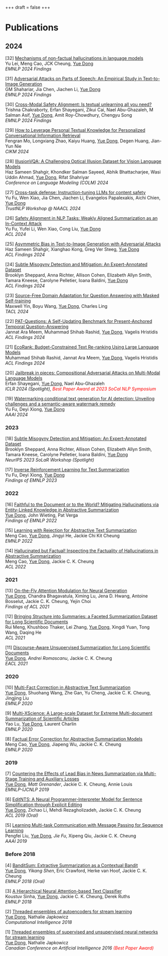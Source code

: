 +++
draft = false
+++

# Publications

## 2024

[32] [Mechanisms of non-factual hallucinations in language models](https://arxiv.org/abs/2403.18167)  
Yu Lei, Meng Cao, JCK Cheung, <u>Yue Dong</u>  
*EMNLP 2024 Findings*

[31] [Adversarial Attacks on Parts of Speech: An Empirical Study in Text-to-Image Generation](https://arxiv.org/abs/2409.15381)  
GM Shahariar, Jia Chen, Jiachen Li, <u>Yue Dong</u>  
*EMNLP 2024 Findings*

[30] [Cross-Modal Safety Alignment: Is textual unlearning all you need?](https://arxiv.org/abs/2406.02575)  
Trishna Chakraborty, Erfan Shayegani, Zikui Cai, Nael Abu-Ghazaleh, M Salman Asif, <u>Yue Dong</u>, Amit Roy-Chowdhury, Chengyu Song  
*EMNLP 2024 Findings*

[29] [How to Leverage Personal Textual Knowledge for Personalized Conversational Information Retrieval](https://dl.acm.org/doi/abs/10.1145/3627673.3679939)  
Fengran Mo, Longxiang Zhao, Kaiyu Huang, <u>Yue Dong</u>, Degen Huang, Jian-Yun Nie  
*CIKM 2024*

[28] [IllusionVQA: A Challenging Optical Illusion Dataset for Vision Language Models](https://arxiv.org/abs/2403.15952)  
Haz Sameen Shahgir, Khondker Salman Sayeed, Abhik Bhattacharjee, Wasi Uddin Ahmad, <u>Yue Dong</u>, Rifat Shahriyar  
*Conference on Language Modeling (COLM) 2024*

[27] [Cross-task defense: Instruction-tuning LLMs for content safety](https://arxiv.org/abs/2312.06924)  
Yu Fu, Wen Xiao, Jia Chen, Jiachen Li, Evangelos Papalexakis, Aichi Chien, <u>Yue Dong</u>  
*TrustNLP Workshop @ NAACL 2024*

[26] [Safety Alignment in NLP Tasks: Weakly Aligned Summarization as an In-Context Attack](https://arxiv.org/abs/2312.06924)  
Yu Fu, Yufei Li, Wen Xiao, Cong Liu, <u>Yue Dong</u>  
*ACL 2024*

[25] [Asymmetric Bias in Text-to-Image Generation with Adversarial Attacks](https://arxiv.org/abs/2312.14440)  
Haz Sameen Shahgir, Xianghao Kong, Greg Ver Steeg, <u>Yue Dong</u>  
*ACL Findings 2024*

[24] [Subtle Misogyny Detection and Mitigation: An Expert-Annotated Dataset](https://arxiv.org/abs/2311.09443)  
Brooklyn Sheppard, Anna Richter, Allison Cohen, Elizabeth Allyn Smith, Tamara Kneese, Carolyne Pelletier, Ioana Baldini, <u>Yue Dong</u>  
*ACL Findings 2024*

[23] [Source-Free Domain Adaptation for Question Answering with Masked Self-training](https://arxiv.org/abs/2212.09563)  
Maxwell Yin, Boyu Wang, <u>Yue Dong</u>, Charles Ling  
*TACL 2024*

[22] [PAT-Questions: A Self-Updating Benchmark for Present-Anchored Temporal Question-Answering](https://arxiv.org/abs/2402.11034)  
Jannat Ara Meem, Muhammad Shihab Rashid, <u>Yue Dong</u>, Vagelis Hristidis  
*ACL Findings 2024*

[21] [EcoRank: Budget-Constrained Text Re-ranking Using Large Language Models](https://arxiv.org/abs/2402.10866)  
Muhammad Shihab Rashid, Jannat Ara Meem, <u>Yue Dong</u>, Vagelis Hristidis  
*ACL Findings 2024*

[20] [Jailbreak in pieces: Compositional Adversarial Attacks on Multi-Modal Language Models](https://arxiv.org/abs/2401.12345)  
Erfan Shayegani, <u>Yue Dong</u>, Nael Abu-Ghazaleh  
*ICLR 2024 (Spotlight), <span style="color:red">Best Paper Award at 2023 SoCal NLP Symposium</span>*

[19] [Watermarking conditional text generation for AI detection: Unveiling challenges and a semantic-aware watermark remedy](https://arxiv.org/abs/2401.67890)  
Yu Fu, Deyi Xiong, <u>Yue Dong</u>  
*AAAI 2024*

### 2023
[18] [Subtle Misogyny Detection and Mitigation: An Expert-Annotated Dataset](#)  
Brooklyn Sheppard, Anna Richter, Allison Cohen, Elizabeth Allyn Smith, Tamara Kneese, Carolyne Pelletier, Ioana Baldini, <u>Yue Dong</u>  
*NeurIPS 2023 SoLaR Workshop (Spotlight)*

[17] [Inverse Reinforcement Learning for Text Summarization](#)  
Yu Fu, Deyi Xiong, <u>Yue Dong</u>  
*Findings of EMNLP 2023*

### 2022
[16] [Faithful to the Document or to the World? Mitigating Hallucinations via Entity-Linked Knowledge in Abstractive Summarization](#)  
<u>Yue Dong</u>, John Wieting, Pat Verga  
*Findings of EMNLP 2022*

[15] [Learning with Rejection for Abstractive Text Summarization](#)  
Meng Cao, <u>Yue Dong</u>, Jingyi He, Jackie Chi Kit Cheung  
*EMNLP 2022*

[14] [Hallucinated but Factual! Inspecting the Factuality of Hallucinations in Abstractive Summarization](#)  
Meng Cao, <u>Yue Dong</u>, Jackie C. K. Cheung  
*ACL 2022*

### 2021
[13] [On-the-Fly Attention Modulation for Neural Generation](#)  
<u>Yue Dong</u>, Chandra Bhagavatula, Ximing Lu, Jena D. Hwang, Antoine Bosselut, Jackie C. K. Cheung, Yejin Choi  
*Findings of ACL 2021*

[12] [Bringing Structure into Summaries: a Faceted Summarization Dataset for Long Scientific Documents](#)  
Rui Meng, Khushboo Thaker, Lei Zhang, <u>Yue Dong</u>, Xingdi Yuan, Tong Wang, Daqing He  
*ACL 2021*

[11] [Discourse-Aware Unsupervised Summarization for Long Scientific Documents](#)  
<u>Yue Dong</u>*, Andrei Romascanu*, Jackie C. K. Cheung  
*EACL 2021*

### 2020
[10] [Multi-Fact Correction in Abstractive Text Summarization](#)  
<u>Yue Dong</u>, Shuohang Wang, Zhe Gan, Yu Cheng, Jackie C. K. Cheung, Jingjing Liu  
*EMNLP 2020*

[9] [Multi-XScience: A Large-scale Dataset for Extreme Multi-document Summarization of Scientific Articles](#)  
Yao Lu, <u>Yue Dong</u>, Laurent Charlin  
*EMNLP 2020*

[8] [Factual Error Correction for Abstractive Summarization Models](#)  
Meng Cao, <u>Yue Dong</u>, Jiapeng Wu, Jackie C. K. Cheung  
*EMNLP 2020*

### 2019
[7] [Countering the Effects of Lead Bias in News Summarization via Multi-Stage Training and Auxiliary Losses](#)  
<u>Yue Dong</u>*, Matt Grenander*, Jackie C. K. Cheung, Annie Louis  
*EMNLP-IJCNLP 2019*

[6] [EditNTS: A Neural Programmer-Interpreter Model for Sentence Simplification through Explicit Editing](#)  
<u>Yue Dong</u>, Zichao Li, Mehdi Rezagholizadeh, Jackie C. K. Cheung  
*ACL 2019 (Oral)*

[5] [Learning Multi-task Communication with Message Passing for Sequence Learning](#)  
Pengfei Liu, <u>Yue Dong</u>*, Jie Fu*, Xipeng Qiu, Jackie C. K. Cheung  
*AAAI 2019*

### Before 2018
[4] [BanditSum: Extractive Summarization as a Contextual Bandit](#)  
<u>Yue Dong</u>*, Yikang Shen*, Eric Crawford, Herke van Hoof, Jackie C. K. Cheung  
*EMNLP 2018 (Oral)*

[3] [A Hierarchical Neural Attention-based Text Classifier](#)  
Koustuv Sinha, <u>Yue Dong</u>, Jackie C. K. Cheung, Derek Ruths  
*EMNLP 2018*

[2] [Threaded ensembles of autoencoders for stream learning](#)  
<u>Yue Dong</u>, Nathalie Japkowicz  
*Computational Intelligence 2018*

[1] [Threaded ensembles of supervised and unsupervised neural networks for stream learning](#)  
<u>Yue Dong</u>, Nathalie Japkowicz  
*Canadian Conference on Artificial Intelligence 2016 <span style="color:red">(Best Paper Award)</span>*

